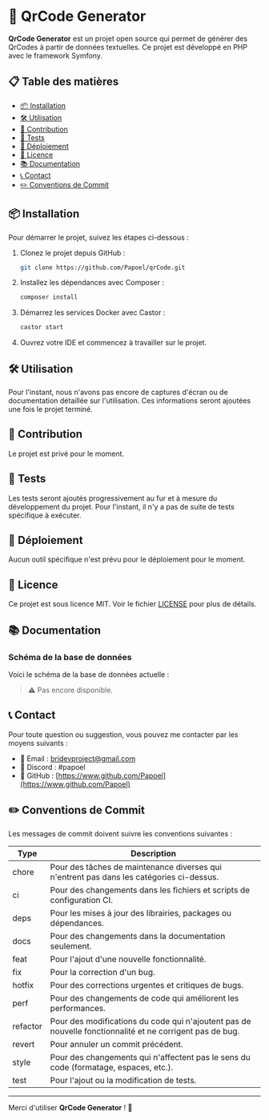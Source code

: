 # 🚀 QrCode Generator

**QrCode Generator** est un projet open source qui permet de générer des QrCodes à partir de données textuelles. 
Ce projet est développé en PHP avec le framework Symfony.

## 📋 Table des matières

- [📦 Installation](#-installation)
- [🛠️ Utilisation](#-utilisation)
- [🤝 Contribution](#-contribution)
- [🧪 Tests](#-tests)
- [🚀 Déploiement](#-déploiement)
- [📜 Licence](#-licence)
- [📚 Documentation](#-documentation)
- [📞 Contact](#-contact)
- [✏️ Conventions de Commit](#-conventions-de-commit)

## 📦 Installation

Pour démarrer le projet, suivez les étapes ci-dessous :

1. Clonez le projet depuis GitHub :

    ```sh
    git clone https://github.com/Papoel/qrCode.git
    ```

2. Installez les dépendances avec Composer :

    ```sh
    composer install
    ```

3. Démarrez les services Docker avec Castor :

    ```sh
    castor start
    ```

4. Ouvrez votre IDE et commencez à travailler sur le projet.

## 🛠️ Utilisation

Pour l'instant, nous n'avons pas encore de captures d'écran ou de documentation détaillée sur l'utilisation. 
Ces informations seront ajoutées une fois le projet terminé.

## 🤝 Contribution

Le projet est privé pour le moment.

## 🧪 Tests

Les tests seront ajoutés progressivement au fur et à mesure du développement du projet. 
Pour l'instant, il n'y a pas de suite de tests spécifique à exécuter.

## 🚀 Déploiement

Aucun outil spécifique n'est prévu pour le déploiement pour le moment.

## 📜 Licence

Ce projet est sous licence MIT. Voir le fichier [LICENSE](LICENSE) pour plus de détails.

## 📚 Documentation

### Schéma de la base de données

Voici le schéma de la base de données actuelle :

> ⚠️ Pas encore disponible.


## 📞 Contact

Pour toute question ou suggestion, vous pouvez me contacter par les moyens suivants :

- 📧 Email : [bridevproject@gmail.com](mailto:bridevproject@gmail.com)
- 💬 Discord : #papoel
- 🐙 GitHub : [https://www.github.com/Papoel](https://www.github.com/Papoel)

## ✏️ Conventions de Commit

Les messages de commit doivent suivre les conventions suivantes :

| Type     | Description                                                                                              |
|----------|----------------------------------------------------------------------------------------------------------|
| chore    | Pour des tâches de maintenance diverses qui n'entrent pas dans les catégories ci-dessus.                 |
| ci       | Pour des changements dans les fichiers et scripts de configuration CI.                                   |
| deps     | Pour les mises à jour des librairies, packages ou dépendances.                                           |
| docs     | Pour des changements dans la documentation seulement.                                                    |
| feat     | Pour l'ajout d'une nouvelle fonctionnalité.                                                              |
| fix      | Pour la correction d'un bug.                                                                             |
| hotfix   | Pour des corrections urgentes et critiques de bugs.                                                      |
| perf     | Pour des changements de code qui améliorent les performances.                                            |
| refactor | Pour des modifications du code qui n'ajoutent pas de nouvelle fonctionnalité et ne corrigent pas de bug. |
| revert   | Pour annuler un commit précédent.                                                                        |
| style    | Pour des changements qui n'affectent pas le sens du code (formatage, espaces, etc.).                     |
| test     | Pour l'ajout ou la modification de tests.                                                                |


---

Merci d'utiliser **QrCode Generator** ! 🚀

